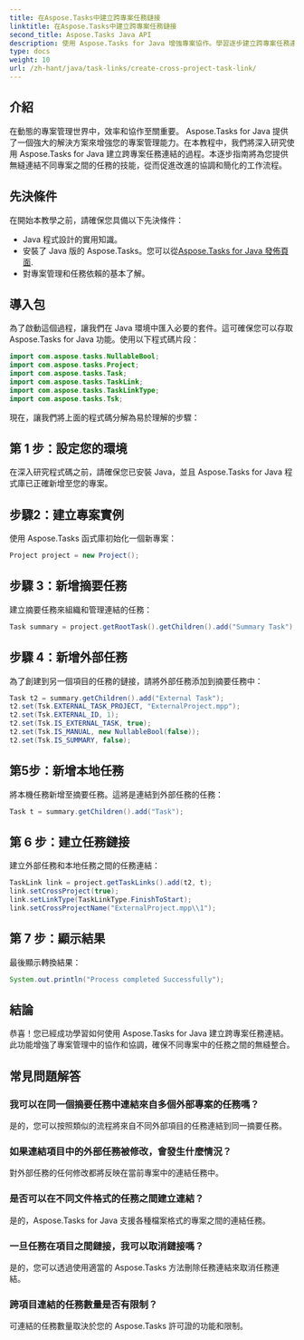 ```yaml
---
title: 在Aspose.Tasks中建立跨專案任務鏈接
linktitle: 在Aspose.Tasks中建立跨專案任務鏈接
second_title: Aspose.Tasks Java API
description: 使用 Aspose.Tasks for Java 增強專案協作。學習逐步建立跨專案任務連結。立即提高效率！
type: docs
weight: 10
url: /zh-hant/java/task-links/create-cross-project-task-link/
---
```

## 介紹
在動態的專案管理世界中，效率和協作至關重要。 Aspose.Tasks for Java 提供了一個強大的解決方案來增強您的專案管理能力。在本教程中，我們將深入研究使用 Aspose.Tasks for Java 建立跨專案任務連結的過程。本逐步指南將為您提供無縫連結不同專案之間的任務的技能，從而促進改進的協調和簡化的工作流程。
## 先決條件
在開始本教學之前，請確保您具備以下先決條件：
- Java 程式設計的實用知識。
- 安裝了 Java 版的 Aspose.Tasks。您可以從[Aspose.Tasks for Java 發佈頁面](https://releases.aspose.com/tasks/java/).
- 對專案管理和任務依賴的基本了解。
## 導入包
為了啟動這個過程，讓我們在 Java 環境中匯入必要的套件。這可確保您可以存取 Aspose.Tasks for Java 功能。使用以下程式碼片段：
```java
import com.aspose.tasks.NullableBool;
import com.aspose.tasks.Project;
import com.aspose.tasks.Task;
import com.aspose.tasks.TaskLink;
import com.aspose.tasks.TaskLinkType;
import com.aspose.tasks.Tsk;
```
現在，讓我們將上面的程式碼分解為易於理解的步驟：
## 第 1 步：設定您的環境
在深入研究程式碼之前，請確保您已安裝 Java，並且 Aspose.Tasks for Java 程式庫已正確新增至您的專案。
## 步驟2：建立專案實例
使用 Aspose.Tasks 函式庫初始化一個新專案：
```java
Project project = new Project();
```
## 步驟 3：新增摘要任務
建立摘要任務來組織和管理連結的任務：
```java
Task summary = project.getRootTask().getChildren().add("Summary Task");
```
## 步驟 4：新增外部任務
為了創建到另一個項目的任務的鏈接，請將外部任務添加到摘要任務中：
```java
Task t2 = summary.getChildren().add("External Task");
t2.set(Tsk.EXTERNAL_TASK_PROJECT, "ExternalProject.mpp");
t2.set(Tsk.EXTERNAL_ID, 1);
t2.set(Tsk.IS_EXTERNAL_TASK, true);
t2.set(Tsk.IS_MANUAL, new NullableBool(false));
t2.set(Tsk.IS_SUMMARY, false);
```
## 第5步：新增本地任務
將本機任務新增至摘要任務。這將是連結到外部任務的任務：
```java
Task t = summary.getChildren().add("Task");
```
## 第 6 步：建立任務鏈接
建立外部任務和本地任務之間的任務連結：
```java
TaskLink link = project.getTaskLinks().add(t2, t);
link.setCrossProject(true);
link.setLinkType(TaskLinkType.FinishToStart);
link.setCrossProjectName("ExternalProject.mpp\\1");
```
## 第 7 步：顯示結果
最後顯示轉換結果：
```java
System.out.println("Process completed Successfully");
```
## 結論
恭喜！您已經成功學習如何使用 Aspose.Tasks for Java 建立跨專案任務連結。此功能增強了專案管理中的協作和協調，確保不同專案中的任務之間的無縫整合。
## 常見問題解答
### 我可以在同一個摘要任務中連結來自多個外部專案的任務嗎？
是的，您可以按照類似的流程將來自不同外部項目的任務連結到同一摘要任務。
### 如果連結項目中的外部任務被修改，會發生什麼情況？
對外部任務的任何修改都將反映在當前專案中的連結任務中。
### 是否可以在不同文件格式的任務之間建立連結？
是的，Aspose.Tasks for Java 支援各種檔案格式的專案之間的連結任務。
### 一旦任務在項目之間鏈接，我可以取消鏈接嗎？
是的，您可以透過使用適當的 Aspose.Tasks 方法刪除任務連結來取消任務連結。
### 跨項目連結的任務數量是否有限制？
可連結的任務數量取決於您的 Aspose.Tasks 許可證的功能和限制。
